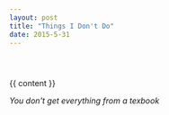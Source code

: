 ```yaml
---
layout: post
title: "Things I Don't Do"
date: 2015-5-31 
---
```

<div class="post">

  <header class="post-header"> 
   <p class="post-meta"></p>
  </header>

  <article class="post-content">
    {{ content }} <p><i>You don't get everything from a texbook </i></p>
   
  </article>
</div>

